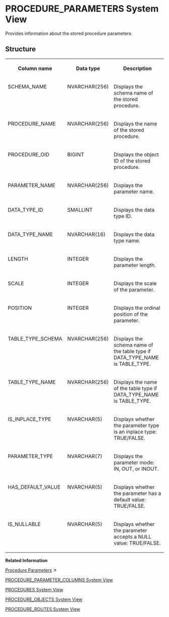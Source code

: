 <!-- loio20cc6b9575191014a73bf6875843cd78 -->

# PROCEDURE\_PARAMETERS System View

Provides information about the stored procedure parameters.



<a name="loio20cc6b9575191014a73bf6875843cd78___p_r_o_c_e_d_u_r_e__p_a_r_a_m_e_t_e_r_s_1struct_PROCEDURE_PARAMETERS"/>

## Structure


<table>
<tr>
<th valign="top">

Column name



</th>
<th valign="top">

Data type



</th>
<th valign="top">

Description



</th>
</tr>
<tr>
<td valign="top">

SCHEMA\_NAME



</td>
<td valign="top">

NVARCHAR\(256\)



</td>
<td valign="top">

Displays the schema name of the stored procedure.



</td>
</tr>
<tr>
<td valign="top">

PROCEDURE\_NAME



</td>
<td valign="top">

NVARCHAR\(256\)



</td>
<td valign="top">

Displays the name of the stored procedure.



</td>
</tr>
<tr>
<td valign="top">

PROCEDURE\_OID



</td>
<td valign="top">

BIGINT



</td>
<td valign="top">

Displays the object ID of the stored procedure.



</td>
</tr>
<tr>
<td valign="top">

PARAMETER\_NAME



</td>
<td valign="top">

NVARCHAR\(256\)



</td>
<td valign="top">

Displays the parameter name.



</td>
</tr>
<tr>
<td valign="top">

DATA\_TYPE\_ID



</td>
<td valign="top">

SMALLINT



</td>
<td valign="top">

Displays the data type ID.



</td>
</tr>
<tr>
<td valign="top">

DATA\_TYPE\_NAME



</td>
<td valign="top">

NVARCHAR\(16\)



</td>
<td valign="top">

Displays the data type name.



</td>
</tr>
<tr>
<td valign="top">

LENGTH



</td>
<td valign="top">

INTEGER



</td>
<td valign="top">

Displays the parameter length.



</td>
</tr>
<tr>
<td valign="top">

SCALE



</td>
<td valign="top">

INTEGER



</td>
<td valign="top">

Displays the scale of the parameter.



</td>
</tr>
<tr>
<td valign="top">

POSITION



</td>
<td valign="top">

INTEGER



</td>
<td valign="top">

Displays the ordinal position of the parameter.



</td>
</tr>
<tr>
<td valign="top">

TABLE\_TYPE\_SCHEMA



</td>
<td valign="top">

NVARCHAR\(256\)



</td>
<td valign="top">

Displays the schema name of the table type if DATA\_TYPE\_NAME is TABLE\_TYPE.



</td>
</tr>
<tr>
<td valign="top">

TABLE\_TYPE\_NAME



</td>
<td valign="top">

NVARCHAR\(256\)



</td>
<td valign="top">

Displays the name of the table type if DATA\_TYPE\_NAME is TABLE\_TYPE.



</td>
</tr>
<tr>
<td valign="top">

IS\_INPLACE\_TYPE



</td>
<td valign="top">

NVARCHAR\(5\)



</td>
<td valign="top">

Displays whether the parameter type is an inplace type: TRUE/FALSE.



</td>
</tr>
<tr>
<td valign="top">

PARAMETER\_TYPE



</td>
<td valign="top">

NVARCHAR\(7\)



</td>
<td valign="top">

Displays the parameter mode: IN, OUT, or INOUT.



</td>
</tr>
<tr>
<td valign="top">

HAS\_DEFAULT\_VALUE



</td>
<td valign="top">

NVARCHAR\(5\)



</td>
<td valign="top">

Displays whether the parameter has a default value: TRUE/FALSE.



</td>
</tr>
<tr>
<td valign="top">

IS\_NULLABLE



</td>
<td valign="top">

NVARCHAR\(5\)



</td>
<td valign="top">

Displays whether the parameter accepts a NULL value: TRUE/FALSE.



</td>
</tr>
</table>

**Related Information**  


[Procedure Parameters](https://help.sap.com/viewer/d1cb63c8dd8e4c35a0f18aef632687f0/2023_2_QRC/en-US/3809c45287c44908a3d45a4db1514a55.html "") :arrow_upper_right:

[PROCEDURE\_PARAMETER\_COLUMNS System View](procedure-parameter-columns-system-view-3d02842.md "Lists available columns of table parameters of stored procedures.")

[PROCEDURES System View](procedures-system-view-20cc87c.md "Provides information about available stored procedures.")

[PROCEDURE\_OBJECTS System View](procedure-objects-system-view-20cc4d6.md "Contains the results of the system procedure GET_PROCEDURE_OBJECTS.")

[PROCEDURE\_ROUTES System View](procedure-routes-system-view-61d897c.md "Provides information about the procedure being routed. This view is for internal use only.")


